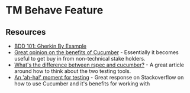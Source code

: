 # TM Behave Feature

## Resources

- [BDD 101: Gherkin By Example](https://automationpanda.com/2017/01/27/bdd-101-gherkin-by-example/)
- [Great opinion on the benefits of Cucumber](https://www.reddit.com/r/ruby/comments/w1knu5/comment/ign2ig6/?utm_source=share&utm_medium=web3x&utm_name=web3xcss&utm_term=1&utm_content=share_button) - Essentially it becomes useful to get buy in from non-technical stake holders.
- [What's the difference between rspec and cucumber?](https://stackoverflow.com/a/11762741) - A great article around how to think about the two testing tools.
- [An 'ah-ha!' moment for testing](https://softwareengineering.stackexchange.com/a/111016) - Great response on Stackoverflow on how to use Cucumber and it's benefits for working with 

